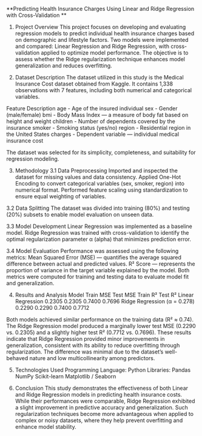 **Predicting Health Insurance Charges Using Linear and Ridge Regression with Cross-Validation
**
1. Project Overview
This project focuses on developing and evaluating regression models to predict individual health insurance charges based on demographic and lifestyle factors.
Two models were implemented and compared: Linear Regression and Ridge Regression, with cross-validation applied to optimize model performance.
The objective is to assess whether the Ridge regularization technique enhances model generalization and reduces overfitting.

2. Dataset Description
The dataset utilized in this study is the Medical Insurance Cost dataset obtained from Kaggle.
It contains 1,338 observations with 7 features, including both numerical and categorical variables.

Feature	Description
age -	Age of the insured individual
sex - Gender (male/female)
bmi - Body Mass Index — a measure of body fat based on height and weight
children - Number of dependents covered by the insurance
smoker - Smoking status (yes/no)
region - Residential region in the United States
charges - Dependent variable — individual medical insurance cost

The dataset was selected for its simplicity, completeness, and suitability for regression modeling.

3. Methodology
3.1 Data Preprocessing
Imported and inspected the dataset for missing values and data consistency.
Applied One-Hot Encoding to convert categorical variables (sex, smoker, region) into numerical format.
Performed feature scaling using standardization to ensure equal weighting of variables.

3.2 Data Splitting
The dataset was divided into training (80%) and testing (20%) subsets to enable model evaluation on unseen data.

3.3 Model Development
Linear Regression was implemented as a baseline model.
Ridge Regression was trained with cross-validation to identify the optimal regularization parameter α (alpha) that minimizes prediction error.

3.4 Model Evaluation
Performance was assessed using the following metrics:
Mean Squared Error (MSE) — quantifies the average squared difference between actual and predicted values.
R² Score — represents the proportion of variance in the target variable explained by the model.
Both metrics were computed for training and testing data to evaluate model fit and generalization.

4. Results and Analysis
Model	Train MSE	Test MSE	Train R²	Test R²
Linear Regression	0.2305	0.2305	0.7400	0.7696
Ridge Regression (α = 0.278)	0.2290	0.2290	0.7400	0.7712

Both models achieved similar performance on the training data (R² ≈ 0.74).
The Ridge Regression model produced a marginally lower test MSE (0.2290 vs. 0.2305) and a slightly higher test R² (0.7712 vs. 0.7696).
These results indicate that Ridge Regression provided minor improvements in generalization, consistent with its ability to reduce overfitting through regularization.
The difference was minimal due to the dataset’s well-behaved nature and low multicollinearity among predictors.

5. Technologies Used
Programming Language: Python
Libraries:
Pandas
NumPy
Scikit-learn
Matplotlib / Seaborn

6. Conclusion
This study demonstrates the effectiveness of both Linear and Ridge Regression models in predicting health insurance costs.
While their performances were comparable, Ridge Regression exhibited a slight improvement in predictive accuracy and generalization.
Such regularization techniques become more advantageous when applied to complex or noisy datasets, where they help prevent overfitting and enhance model stability.
